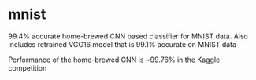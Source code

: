 # mnist

99.4% accurate home-brewed CNN based classifier for MNIST data. Also includes retrained VGG16 model that is 99.1% accurate on MNIST data

Performance of the home-brewed CNN is ~99.76% in the Kaggle competition
